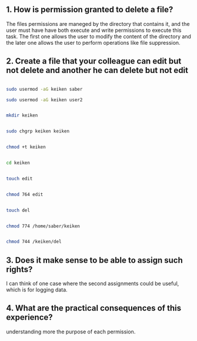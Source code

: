 ## 1. How is permission granted to delete a file?

The files permissions are maneged by the directory that contains it, and the user must have have both execute and write permissions to execute this task. The first one allows the user to modify the content of the directory and the later one allows the user to perform operations like file suppression.

## 2. Create a file that your colleague can edit but not delete and another he can delete but not edit
```bash

sudo usermod -aG keiken saber
```
```bash
sudo usermod -aG keiken user2
```

```bash

mkdir keiken
```

```bash

sudo chgrp keiken keiken
```

```bash

chmod +t keiken
```

```bash

cd keiken
```

```bash

touch edit
```

```bash

chmod 764 edit
```


```bash

touch del
```
```bash

chmod 774 /home/saber/keiken
```

```bash

chmod 744 /keiken/del
```




## 3. Does it make sense to be able to assign such rights?

I can think of one case where the second assignments could be useful, which is for logging data.

## 4. What are the practical consequences of this experience?

understanding more the purpose of each permission.